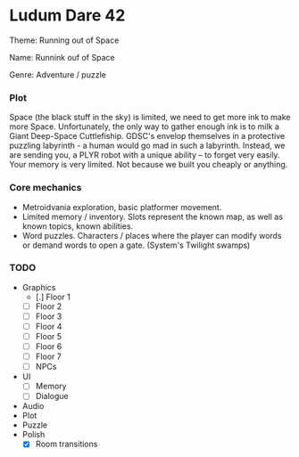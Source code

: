 # Ludum Dare 42 #

Theme: Running out of Space

Name: Runnink ouf of Space

Genre: Adventure / puzzle

### Plot ###

Space (the black stuff in the sky) is limited, we need to get more ink to make more Space. Unfortunately, the only way to gather enough ink is to milk a Giant Deep-Space Cuttlefiship. GDSC's envelop themselves in a protective puzzling labyrinth - a human would go mad in such a labyrinth. Instead, we are sending you, a PLYR robot with a unique ability – to forget very easily. Your memory is very limited. Not because we built you cheaply or anything.

### Core mechanics ###

 - Metroidvania exploration, basic platformer movement.
 - Limited memory / inventory. Slots represent the known map, as well as known topics, known abilities.
 - Word puzzles. Characters / places where the player can modify words or demand words to open a gate. (System's Twilight swamps)

### TODO ###

 - Graphics
   - [.] Floor 1
   - [ ] Floor 2
   - [ ] Floor 3
   - [ ] Floor 4
   - [ ] Floor 5
   - [ ] Floor 6
   - [ ] Floor 7
   - [ ] NPCs
 - UI
   - [ ] Memory
   - [ ] Dialogue
 - Audio
 - Plot
 - Puzzle
 - Polish
   - [x] Room transitions